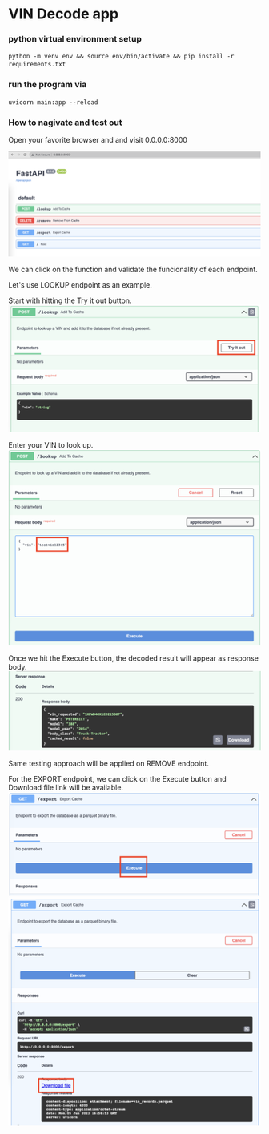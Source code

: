 # VIN Decode app

### python virtual environment setup
```
python -m venv env && source env/bin/activate && pip install -r requirements.txt
```
### run the program via 
```
uvicorn main:app --reload
```

### How to nagivate and test out 

Open your favorite browser and and visit 0.0.0.0:8000

![plot](images/01.png)

We can click on the function and validate the funcionality of each endpoint.

Let's use LOOKUP endpoint as an example.

Start with hitting the Try it out button.
![plot](images/02.png)

Enter your VIN to look up. 
![plot](images/03.png)

Once we hit the Execute button, the decoded result will appear as response body.
![plot](images/04.png)



Same testing approach will be applied on REMOVE endpoint.


For the EXPORT endpoint, we can click on the Execute button and Download file link will be available.
![plot](images/05.png)
![plot](images/06.png)
